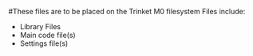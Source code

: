 #These files are to be placed on the Trinket M0 filesystem
Files include:
* Library Files
* Main code file(s)
* Settings file(s)
